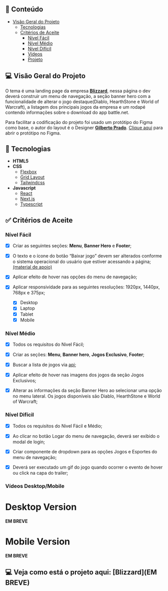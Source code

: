 ## 📝 Conteúdo

- [Visão Geral do Projeto](#-visão-geral-do-projeto)
  - [Tecnologias](#-tecnologias)
  - [Critérios de Aceite](#-critérios-de-aceite)
    - [Nível Fácil](#nível-fácil)
    - [Nível Médio](#nível-médio)
    - [Nível Difícil](#nível-difícil)
    - [Vídeos](#vídeos-desktopmobile)
    - [Projeto](#-veja-como-está-ficando-o-projeto-aqui-empire-burger)

## 💻 Visão Geral do Projeto

O tema é uma landing page da empresa [**Blizzard**](https://www.brchallenges.com/desafio/blizzard), nessa página o dev deverá construir um menu de navegação, a seção banner hero com a funcionalidade de alterar o jogo destaque(Diablo, HearthStone e World of Warcraft), a listagem dos principais jogos da empresa e um rodapé contendo informações sobre o download do app battle.net.

Para facilitar a codificação do projeto foi usado um protótipo do Figma como base, o autor do layout é o Designer [**Gilberto Prado**](https://www.linkedin.com/in/gilberto-insanydesign/). [Clique aqui](https://www.figma.com/file/mlAXZPRMfibrGXkJmUz5yn?type=design%27&node-id=1469:656) para abrir o protótipo no Figma.

## 🚀 Tecnologias

- **HTML5**
- **CSS**
  - [Flexbox](https://css-tricks.com/snippets/css/a-guide-to-flexbox/)
  - [Grid Layout](https://css-tricks.com/snippets/css/complete-guide-grid/)
  - [Tailwindcss](https://tailwindcss.com/)
- **Javascript**
  - [React](https://react.dev/)
  - [Next.js](https://nextjs.org/)
  - [Typescript](https://www.typescriptlang.org/)

## ✅ Critérios de Aceite

### Nível Fácil

- [x] Criar as seguintes seções: **Menu**, **Banner Hero** e **Footer**;

- [x] O texto e o ícone do botão “Baixar jogo” devem ser alterados conforme o sistema operacional do usuário que estiver acessando a página;[(material de apoio)](https://developer.mozilla.org/en-US/docs/Web/API/Navigator/userAgent)

- [x] Aplicar efeito de hover nas opções do menu de navegação;

- [x] Aplicar responsividade para as seguintes resoluções: 1920px, 1440px, 768px e 375px;

  - [x] Desktop
  - [x] Laptop
  - [x] Tablet
  - [x] Mobile

### Nível Médio

- [x] Todos os requisitos do Nivel Fácil;

- [x] Criar as seções: **Menu**, **Banner hero**, **Jogos Exclusivo**, **Footer**;

- [x] Buscar a lista de jogos via [api](https://api.brchallenges.com/api/blizzard/games);

- [x] Aplicar efeito de hover nas imagens dos jogos da seção Jogos Exclusivos;

- [x] Alterar as informações da seção Banner Hero ao selecionar uma opção no menu lateral. Os jogos disponíveis são Diablo, HearthStone e World of Warcraft;

### Nível Difícil

- [x] Todos os requisitos do Nivel Fácil e Médio;

- [x] Ao clicar no botão Logar do menu de navegação, deverá ser exibido o modal de login;

- [x] Criar componente de dropdown para as opções Jogos e Esportes do menu de navegação;

- [x] Deverá ser executado um gif do jogo quando ocorrer o evento de hover ou click na capa do trailer;

### Vídeos Desktop/Mobile

<h1>Desktop Version</h1>

**EM BREVE**

<h1>Mobile Version</h1>

**EM BREVE**

## 💻 Veja como está o projeto aqui: [Blizzard](**EM BREVE**)

